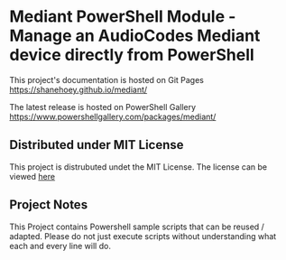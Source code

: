 # Mediant PowerShell Module - Manage an AudioCodes Mediant device directly from PowerShell

This project's documentation is hosted on Git Pages
https://shanehoey.github.io/mediant/

The latest release is hosted on PowerShell Gallery 
https://www.powershellgallery.com/packages/mediant/

## Distributed under MIT License
This project is distrubuted undet the MIT License. The license can be viewed [here](https://github.com/shanehoey/mediant/blob/master/LICENSE)

## Project Notes
This Project contains Powershell sample scripts that can be reused / adapted. Please do not just execute scripts without understanding what each and every line will do.

